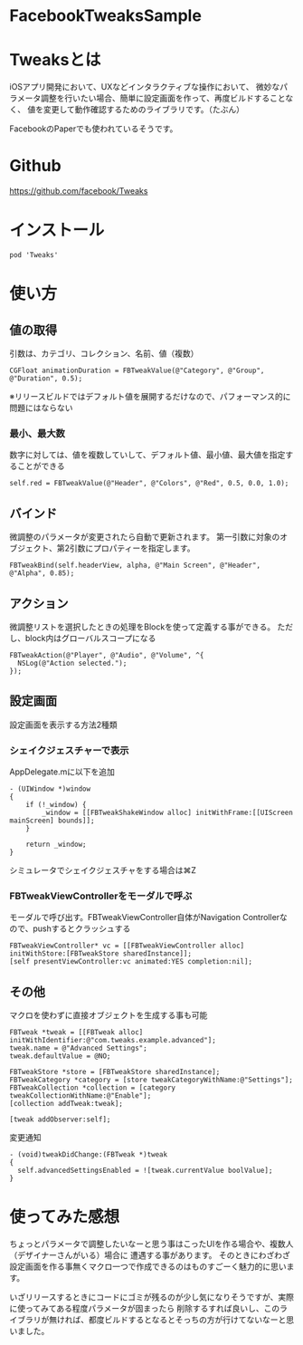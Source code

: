 FacebookTweaksSample
====================

# Tweaksとは

iOSアプリ開発において、UXなどインタラクティブな操作において、
微妙なパラメータ調整を行いたい場合、簡単に設定画面を作って、再度ビルドすることなく、
値を変更して動作確認するためのライブラリです。（たぶん）

FacebookのPaperでも使われているそうです。


# Github

https://github.com/facebook/Tweaks


# インストール

    pod 'Tweaks'


# 使い方

## 値の取得

引数は、カテゴリ、コレクション、名前、値（複数）

    CGFloat animationDuration = FBTweakValue(@"Category", @"Group", @"Duration", 0.5);

※リリースビルドではデフォルト値を展開するだけなので、パフォーマンス的に問題にはならない


### 最小、最大数

数字に対しては、値を複数していして、デフォルト値、最小値、最大値を指定することができる

    self.red = FBTweakValue(@"Header", @"Colors", @"Red", 0.5, 0.0, 1.0);


## バインド

微調整のパラメータが変更されたら自動で更新されます。
第一引数に対象のオブジェクト、第2引数にプロパティーを指定します。


    FBTweakBind(self.headerView, alpha, @"Main Screen", @"Header", @"Alpha", 0.85);

## アクション

微調整リストを選択したときの処理をBlockを使って定義する事ができる。
ただし、block内はグローバルスコープになる

    FBTweakAction(@"Player", @"Audio", @"Volume", ^{
      NSLog(@"Action selected.");
    });


## 設定画面

設定画面を表示する方法2種類

### シェイクジェスチャーで表示

AppDelegate.mに以下を追加

    - (UIWindow *)window
    {
        if (!_window) {
            _window = [[FBTweakShakeWindow alloc] initWithFrame:[[UIScreen mainScreen] bounds]];
        }

        return _window;
    }

シミュレータでシェイクジェスチャをする場合は⌘Z

### FBTweakViewControllerをモーダルで呼ぶ

モーダルで呼び出す。FBTweakViewController自体がNavigation Controllerなので、pushするとクラッシュする

    FBTweakViewController* vc = [[FBTweakViewController alloc] initWithStore:[FBTweakStore sharedInstance]];
    [self presentViewController:vc animated:YES completion:nil];

## その他

マクロを使わずに直接オブジェクトを生成する事も可能

    FBTweak *tweak = [[FBTweak alloc] initWithIdentifier:@"com.tweaks.example.advanced"];
    tweak.name = @"Advanced Settings";
    tweak.defaultValue = @NO;

    FBTweakStore *store = [FBTweakStore sharedInstance];
    FBTweakCategory *category = [store tweakCategoryWithName:@"Settings"];
    FBTweakCollection *collection = [category tweakCollectionWithName:@"Enable"];
    [collection addTweak:tweak];

    [tweak addObserver:self];

変更通知

    - (void)tweakDidChange:(FBTweak *)tweak
    {
      self.advancedSettingsEnabled = ![tweak.currentValue boolValue];
    }

# 使ってみた感想

ちょっとパラメータで調整したいなーと思う事はこったUIを作る場合や、複数人（デザイナーさんがいる）場合に
遭遇する事があります。
そのときにわざわざ設定画面を作る事無くマクロ一つで作成できるのはものすごーく魅力的に思います。

いざリリースするときにコードにゴミが残るのが少し気になりそうですが、実際に使ってみてある程度パラメータが固まったら
削除するすれば良いし、このライブラリが無ければ、都度ビルドするとなるとそっちの方が行けてないなーと思いました。
